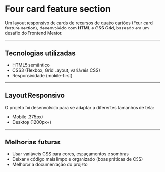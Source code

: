 # Four card feature section

Um layout responsivo de cards de  recursos de quatro cartões (Four card feature section), desenvolvido com **HTML** e **CSS Grid**, baseado em um desafio do Frontend Mentor.

---

##  Tecnologias utilizadas
- HTML5 semântico
- CSS3 (Flexbox, Grid Layout, variáveis CSS)
- Responsividade (mobile-first)

---

## Layout Responsivo
O projeto foi desenvolvido para se adaptar a diferentes tamanhos de tela:

- Mobile (375px)
- Desktop (1200px+)

---

##  Melhorias futuras
- Usar variáveis CSS para cores, espaçamentos e sombras
- Deixar o código mais limpo e organizado (boas práticas de CSS)
- Melhorar a documentação do projeto
